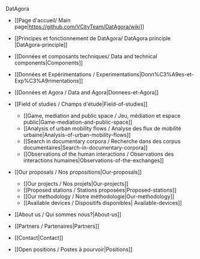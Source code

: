 DatAgora 
 - [[Page d'accueil/ Main page|https://github.com/VCityTeam/DatAgora/wiki]]
 - [[Principes et fonctionnement de DatAgora/ DatAgora principle |DatAgora-principle]]
 - [[Données et composants techniques/ Data and technical components|Components]]
 - [[Données et Expérimentations / Experimentations|Donn%C3%A9es-et-Exp%C3%A9rimentations]]
 - [[Données et Agora / Data and Agora|Donnees-et-Agora]]
 - [[Field of studies / Champs d'étude|Field-of-studies]]
   - [[Game, mediation and public space / Jeu, médiation et espace public|Game-mediation-and-public-space]]
   - [[Analysis of urban mobility flows / Analyse des flux de mobilité urbaine|Analysis-of-urban-mobility-flows]]
   - [[Search in documentary corpora / Recherche dans des corpus documentaires|Search-in-documentary-corpora]]
   - [[Observations of the human interactions / Observations des interactions humaines|Observations-of-the-exchanges]]

 - [[Our proposals / Nos propositions|Our-proposals]]
   - [[Our projects / Nos projets|Our-projects]]
   - [[Proposed stations / Stations proposées|Proposed-stations]]
   - [[Our methodology / Notre méthodologie|Our-methodology]]
   - [[Available devices / Dispositifs disponibles| Available-devices]]

 - [[About us / Qui sommes nous?|About-us]]
 - [[Partners / Partenaires|Partners]]
 - [[Contact|Contact]]
 - [[Open positions / Postes à pourvoir|Positions]]

